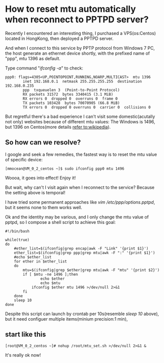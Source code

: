 # How to reset mtu automatically when reconnect to PPTPD server?

Recently I encountered an interesting thing, I purchased a VPS(os:Centos) located in HongKong, then deployed a PPTPD server.

And when I connect to this service by PPTP protocol from Windows 7 PC, the host generate an ethernet device shortly, with the prefixed name of "ppp", mtu 1396 as default.

Type command "*ifconfig -a*" to check:
```
ppp0: flags=4305<UP,POINTOPOINT,RUNNING,NOARP,MULTICAST>  mtu 1396
        inet 192.168.0.1  netmask 255.255.255.255  destination 192.168.0.235
        ppp  txqueuelen 3  (Point-to-Point Protocol)
        RX packets 31572  bytes 3340415 (3.1 MiB)
        RX errors 0  dropped 0  overruns 0  frame 0
        TX packets 103428  bytes 70070905 (66.8 MiB)
        TX errors 0  dropped 0 overruns 0  carrier 0  collisions 0
```
But regretful there's a bad experience I can't visit some domestic(acutally not only) websites because of different mtu values: The Windows is 1496, but 1396 on Centos(more details [refer to:wikipedia](https://en.wikipedia.org/wiki/Maximum_transmission_unit)).

## So how can we resolve?

I google and seek a few remedies, the fastest way is to reset the mtu value of specific device:
```
[mmocean@VM_0_2_centos ~]$ sudo ifconfig ppp0 mtu 1496
```

Woooa, it goes into effect! Enjoy it!

But wait, why can't I visit again when I reconnect to the service? Because the setting above is temporal!

I have tried some permanent approaches like *vim /etc/ppp/options.pptpd*, but it seems none to them works well.

Ok and the identity may be various, and I only change the mtu value of pptpd, so I compose a shell script to achieve this goal:
```
#!/bin/bash

while(true)
do
	#ether_list=$(ifconfig|grep encap|awk -F "Link" '{print $1}')
	ether_list=$(ifconfig|grep ppp|grep mtu|awk -F ":" '{print $1}')
	#echo $ether_list
	for ether in $ether_list
	do
		mtu=$(ifconfig|grep $ether|grep mtu|awk -F "mtu" '{print $2}')
		if [ $mtu -ne 1496 ];then
	    		echo $ether
	    		echo $mtu
			ifconfig $ether mtu 1496 >/dev/null 2>&1
		fi
	done
	sleep 10
done
```
Despite this script can launch by crontab per 10s(resemble *sleep 10* above), but it need configuer multiple items(minium precision:1 min),

## start like this 

```
[root@VM_0_2_centos ~]# nohup /root/mtu_set.sh >/dev/null 2>&1 &
```
It's really ok now!


